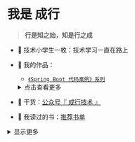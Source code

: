 # 我是 成行

> **行是知之始，知是行之成**  

- :dog: 技术小学生一枚：技术学习一直在路上
- :bus: 我的作品：

  - [`《Spring Boot 代码案例》系列`]()
  <details>
    <summary>点击查看更多</summary>

  - [ ] [`《Spring Boot 代码案例》（一）：`](https://github.com/lishijie-me/spring-boot-demos) <br/>
  - [ ] [`《Spring Boot 代码案例》（二）：`](https://github.com/lishijie-me/spring-boot-demos) <br/>
  - [ ] [`《Spring Boot 代码案例》（三）：`](https://github.com/lishijie-me/spring-boot-demos) <br/>
  </details>

- :seedling: 干货：[公众号『 成行技术 』](https://ixxx.jpg)

- :book: 我读过的书：[推荐书单]()
<!--
- :love_letter: 微信公众号：[chengx-tech](https://xxx.jpg) - 备注来意
- :feet: 我的知识星球：[大厂高并发秒杀系统、并发编程、性能调优、框架源码、分布式、微服务](https://)
-->

<details>
<summary>显示更多</summary>  

## 今年的努力 ✨  - Effort

[![成行 ‘s github stats](https://github-readme-stats.vercel.app/api?username=shijiev&theme=tokyonight)](https://github.com/lishijie-me/github-readme-stats)
[![lagus](https://github-readme-stats.vercel.app/api/top-langs/?username=lishijie-me&layout=compact)](https://github.com/lishijie-me/github-readme-stats)
  

🌱 I’m currently learning Guitar  <br/>
- [我的博客（筹）](https://lishijie-me.github.io/yuedu)



## 跑起来-Running
> 运动，不可缺席


## 赞赏我-Happiness

> Just enjoy it. 哈哈，快乐就好。

</details>


